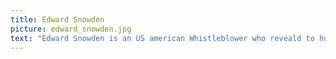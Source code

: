 ```yaml
---
title: Edward Snowden
picture: edward_snowden.jpg
text: "Edward Snowden is an US american Whistleblower who reveald to huge surveillance network of the of authority NSA."
---
```


